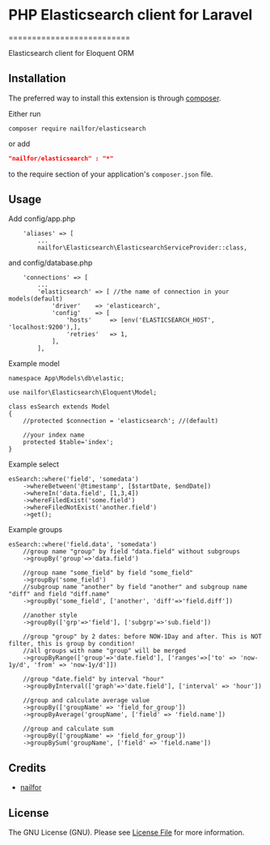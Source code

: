 # PHP Elasticsearch client for Laravel
==========================

Elasticsearch client for Eloquent ORM

Installation
------------
The preferred way to install this extension is through [composer](http://getcomposer.org/download/).

Either run

```
composer require nailfor/elasticsearch
```
or add

```json
"nailfor/elasticsearch" : "*"
```
to the require section of your application's `composer.json` file.

Usage
-----

Add config/app.php

```
    'aliases' => [
        ...
        nailfor\Elasticsearch\ElasticsearchServiceProvider::class,

```
and config/database.php
```
    'connections' => [
        ...
        'elasticsearch' => [ //the name of connection in your models(default)
            'driver'    => 'elasticearch',
            'config'    => [
                'hosts'     => [env('ELASTICSEARCH_HOST', 'localhost:9200'),],
                'retries'   => 1,
            ],
        ],

```

Example model
```
namespace App\Models\db\elastic;

use nailfor\Elasticsearch\Eloquent\Model;

class esSearch extends Model
{
    //protected $connection = 'elasticsearch'; //(default)

    //your index name
    protected $table='index';
}
```

Example select
```
esSearch::where('field', 'somedata')
    ->whereBetween('@timestamp', [$startDate, $endDate])
    ->whereIn('data.field', [1,3,4])
    ->whereFiledExist('some.field')
    ->whereFiledNotExist('another.field')
    ->get();
```

Example groups
```
esSearch::where('field.data', 'somedata')
    //group name "group" by field "data.field" without subgroups
    ->groupBy('group'=>'data.field') 

    //group name "some_field" by field "some_field"
    ->groupBy('some_field') 
    //subgroup name "another" by field "another" and subgroup name "diff" and field "diff.name"
    ->groupBy('some_field', ['another', 'diff'=>'field.diff']) 

    //another style
    ->groupBy(['grp'=>'field'], ['subgrp'=>'sub.field'])

    //group "group" by 2 dates: before NOW-1Day and after. This is NOT filter, this is group by condition!
    //all groups with name "group" will be merged
    ->groupByRange(['group'=>'date.field'], ['ranges'=>['to' => 'now-1y/d', 'from' => 'now-1y/d']])

    //group "date.field" by interval "hour"
    ->groupByInterval(['graph'=>'date.field'], ['interval' => 'hour'])

    //group and calculate average value
    ->groupBy(['groupName' => 'field_for_group']) 
    ->groupByAverage('groupName', ['field' => 'field.name'])

    //group and calculate sum
    ->groupBy(['groupName' => 'field_for_group']) 
    ->groupBySum('groupName', ['field' => 'field.name'])

```


Credits
-------

- [nailfor](https://github.com/nailfor)

License
-------

The GNU License (GNU). Please see [License File](LICENSE.md) for more information.
